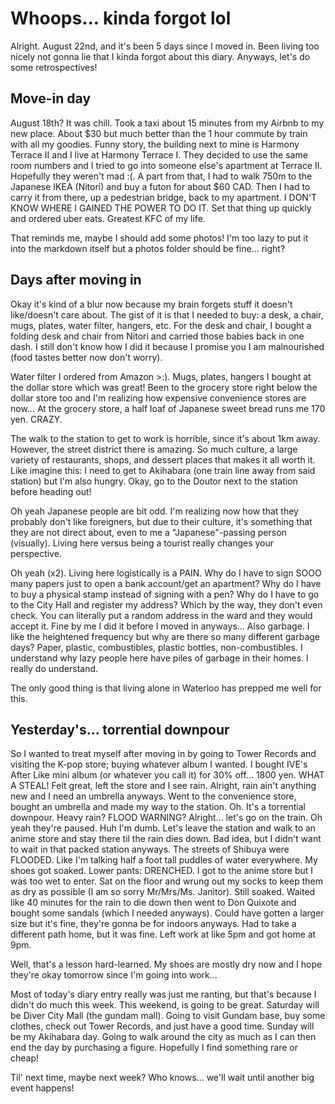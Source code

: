 # Whoops... kinda forgot lol
Alright. August 22nd, and it's been 5 days since I moved in. Been living too nicely not gonna lie that I kinda forgot about this diary. Anyways, let's do some retrospectives!

## Move-in day
August 18th? It was chill. Took a taxi about 15 minutes from my Airbnb to my new place. About $30 but much better than the 1 hour commute by train with all my goodies. Funny story, the building next to mine is Harmony Terrace II and I live at Harmony Terrace I. They decided to use the same room numbers and I tried to go into someone else's apartment at Terrace II. Hopefully they weren't mad :(. A part from that, I had to walk 750m to the Japanese IKEA (Nitori) and buy a futon for about $60 CAD. Then I had to carry it from there, up a pedestrian bridge, back to my apartment. I DON'T KNOW WHERE I GAINED THE POWER TO DO IT. Set that thing up quickly and ordered uber eats. Greatest KFC of my life.

That reminds me, maybe I should add some photos! I'm too lazy to put it into the markdown itself but a photos folder should be fine... right?

## Days after moving in
Okay it's kind of a blur now because my brain forgets stuff it doesn't like/doesn't care about. The gist of it is that I needed to buy: a desk, a chair, mugs, plates, water filter, hangers, etc. For the desk and chair, I bought a folding desk and chair from Nitori and carried those babies back in one dash. I still don't know how I did it because I promise you I am malnourished (food tastes better now don't worry).

Water filter I ordered from Amazon >:). Mugs, plates, hangers I bought at the dollar store which was great! Been to the grocery store right below the dollar store too and I'm realizing how expensive convenience stores are now... At the grocery store, a half loaf of Japanese sweet bread runs me 170 yen. CRAZY.

The walk to the station to get to work is horrible, since it's about 1km away. However, the street district there is amazing. So much culture, a large variety of restaurants, shops, and dessert places that makes it all worth it. Like imagine this: I need to get to Akihabara (one train line away from said station) but I'm also hungry. Okay, go to the Doutor next to the station before heading out!

Oh yeah Japanese people are bit odd. I'm realizing now how that they probably don't like foreigners, but due to their culture, it's something that they are not direct about, even to me a "Japanese"-passing person (visually). Living here versus being a tourist really changes your perspective.

Oh yeah (x2). Living here logistically is a PAIN. Why do I have to sign SOOO many papers just to open a bank account/get an apartment? Why do I have to buy a physical stamp instead of signing with a pen? Why do I have to go to the City Hall and register my address? Which by the way, they don't even check. You can literally put a random address in the ward and they would accept it. Fine by me I did it before I moved in anyways... Also garbage. I like the heightened frequency but why are there so many different garbage days? Paper, plastic, combustibles, plastic bottles, non-combustibles. I understand why lazy people here have piles of garbage in their homes. I really do understand.

The only good thing is that living alone in Waterloo has prepped me well for this.

## Yesterday's... torrential downpour
So I wanted to treat myself after moving in by going to Tower Records and visiting the K-pop store; buying whatever album I wanted. I bought IVE's After Like mini album (or whatever you call it) for 30% off... 1800 yen. WHAT A STEAL! Felt great, left the store and I see rain. Alright, rain ain't anything new and I need an umbrella anyways. Went to the convenience store, bought an umbrella and made my way to the station. Oh. It's a torrential downpour. Heavy rain? FLOOD WARNING? Alright... let's go on the train. Oh yeah they're paused. Huh I'm dumb. Let's leave the station and walk to an anime store and stay there til the rain dies down. Bad idea, but I didn't want to wait in that packed station anyways. The streets of Shibuya were FLOODED. Like I'm talking half a foot tall puddles of water everywhere. My shoes got soaked. Lower pants: DRENCHED. I got to the anime store but I was too wet to enter. Sat on the floor and wrung out my socks to keep them as dry as possible (I am so sorry Mr/Mrs/Ms. Janitor). Still soaked. Waited like 40 minutes for the rain to die down then went to Don Quixote and bought some sandals (which I needed anyways). Could have gotten a larger size but it's fine, they're gonna be for indoors anyways. Had to take a different path home, but it was fine. Left work at like 5pm and got home at 9pm.

Well, that's a lesson hard-learned. My shoes are mostly dry now and I hope they're okay tomorrow since I'm going into work...

Most of today's diary entry really was just me ranting, but that's because I didn't do much this week. This weekend, is going to be great. Saturday will be Diver City Mall (the gundam mall). Going to visit Gundam base, buy some clothes, check out Tower Records, and just have a good time. Sunday will be my Akihabara day. Going to walk around the city as much as I can then end the day by purchasing a figure. Hopefully I find something rare or cheap!

Til' next time, maybe next week? Who knows... we'll wait until another big event happens!
